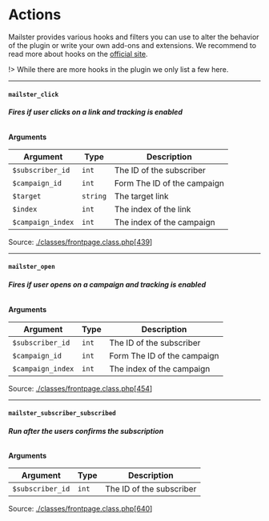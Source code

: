 # Actions
Mailster provides various hooks and filters you can use to alter the behavior of the plugin or write your own add-ons and extensions. We recommend to read more about hooks on the [official site](https://developer.wordpress.org/plugins/hooks/).

!>  While there are more hooks in the plugin we only list a few here.

<hr>

#### `mailster_click`

###### **Fires if user clicks on a link and tracking is enabled**

**Arguments**

Argument | Type | Description
-------- | ---- | -----------
`$subscriber_id` | `int` | The ID of the subscriber
`$campaign_id` | `int` | Form The ID of the campaign
`$target` | `string` | The target link
`$index` | `int` | The index of the link
`$campaign_index` | `int` | The index of the campaign

Source: [./classes/frontpage.class.php](https://github.com/evrpress/mailster/blob/3.1.4.1/./classes/frontpage.class.php)[[439](https://github.com/evrpress/mailster/blob/3.1.4.1/./classes/frontpage.class.php#L439-L448)]<br>

<hr>

#### `mailster_open`

###### **Fires if user opens on a campaign and tracking is enabled**

**Arguments**

Argument | Type | Description
-------- | ---- | -----------
`$subscriber_id` | `int` | The ID of the subscriber
`$campaign_id` | `int` | Form The ID of the campaign
`$campaign_index` | `int` | The index of the campaign

Source: [./classes/frontpage.class.php](https://github.com/evrpress/mailster/blob/3.1.4.1/./classes/frontpage.class.php)[[454](https://github.com/evrpress/mailster/blob/3.1.4.1/./classes/frontpage.class.php#L454-L461)]<br>

<hr>

#### `mailster_subscriber_subscribed`

###### **Run after the users confirms the subscription**

**Arguments**

Argument | Type | Description
-------- | ---- | -----------
`$subscriber_id` | `int` | The ID of the subscriber

Source: [./classes/frontpage.class.php](https://github.com/evrpress/mailster/blob/3.1.4.1/./classes/frontpage.class.php)[[640](https://github.com/evrpress/mailster/blob/3.1.4.1/./classes/frontpage.class.php#L640-L645)]<br>




